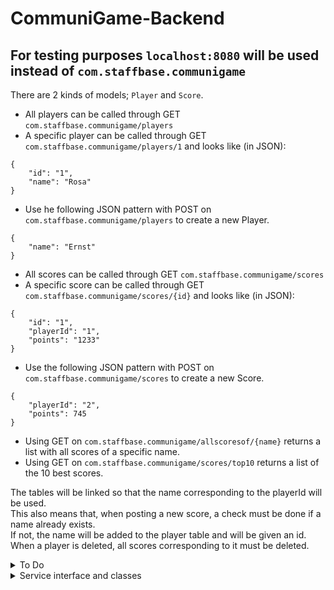 # CommuniGame-Backend

## For testing purposes `localhost:8080` will be used instead of `com.staffbase.communigame`

There are 2 kinds of models; `Player` and `Score`. <br>
* All players can be called through GET `com.staffbase.communigame/players`<br> 
* A specific player can be called through GET `com.staffbase.communigame/players/1` and looks like (in JSON): 
````
{
    "id": "1",
    "name": "Rosa"
}
````
* Use he following JSON pattern with POST on `com.staffbase.communigame/players` to create a new Player.<br>
```
{
    "name": "Ernst"
}
```
* All scores can be called through GET `com.staffbase.communigame/scores`<br>
* A specific score can be called through GET `com.staffbase.communigame/scores/{id}` and looks like (in JSON):

````
{
    "id": "1",
    "playerId": "1",
    "points": "1233"
}
````
* Use the following JSON pattern with POST on `com.staffbase.communigame/scores` to create a new Score.<br>
```
{
    "playerId": "2",
    "points": 745
}
```
* Using GET on `com.staffbase.communigame/allscoresof/{name}` returns a list with all scores of a specific name. <br>
* Using GET on `com.staffbase.communigame/scores/top10` returns a list of the 10 best scores. <br> 

The tables will be linked so that the name corresponding to the playerId will be used.<br>
This also means that, when posting a new score, a check must be done if a name already exists.<br>
If not, the name will be added to the player table and will be given an id.<br>
When a player is deleted, all scores corresponding to it must be deleted.<br>
<details>
<summary>To Do</summary>
* Add DBO class, update DataMapper class. Needs methods for dto<->dbo <br>
<del>* !!!! CORS restrictions mudt be updated !!!!</del> <br>
<del>*  How, when the scores are called for the scoreboard, will the names
    corresponding to the playerIds be called and displayed?</del> <br>
* When posting new score, automatically look up playerId corresponding to new name. <br>
</details>
<details>
<summary>Service interface and classes</summary>
The interface is like a contract between the implementation and the outside world. 
Its purpose is to define the methods that will be available to the outside world and the inputs and outputs 
of those methods, without actually providing the implementation details.

By separating the interface from the implementation, you can change the implementation without affecting the 
outside world, as long as the new implementation still adheres to the interface contract. This is called the
"dependency inversion principle".

In other words, by having a separate implementation class, you can change the implementation details without affecting 
the code that uses the interface. It also makes it easier to test the implementation separately, as you can test each
method in isolation without worrying about the implementation details of other methods.
</details>